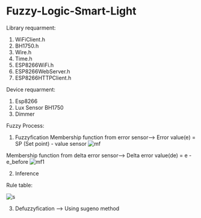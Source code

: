# Fuzzy-Logic-Smart-Light
Library requarment:
1. WiFiClient.h
2. BH1750.h
3. Wire.h
4. Time.h
5. ESP8266WiFi.h
6. ESP8266WebServer.h
7. ESP8266HTTPClient.h

Device requarment:
1. Esp8266
2. Lux Sensor BH1750
3. Dimmer


Fuzzy Process:
1. Fuzzyfication
Membership function from error sensor--> Error value(e) = SP (Set point) - value sensor
![mf](https://user-images.githubusercontent.com/67867879/180611795-3b0aad8a-3dde-4789-8ba6-582e080573a6.PNG)

Membership function from delta error sensor--> Delta error value(de) = e - e_before
![mf1](https://user-images.githubusercontent.com/67867879/180611916-fd99d3b9-7012-42b4-b482-3a0e60c07013.PNG)

2. Inference

Rule table:

![s](https://user-images.githubusercontent.com/67867879/180611950-d8a378b2-cc5b-4913-8e5b-c07fc8401262.PNG)

3. Defuzzyfication --> Using sugeno method
